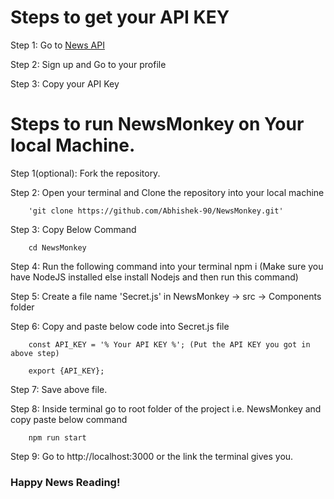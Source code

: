 
<h1>Steps to get your API KEY</h1>

Step 1: Go to [News API](https://newsapi.org/)

Step 2: Sign up and Go to your profile

Step 3: Copy your API Key


<h1>Steps to run NewsMonkey on Your local Machine.</h1> 

Step 1(optional): Fork the repository.

Step 2: Open your terminal and Clone the repository into your local machine

        'git clone https://github.com/Abhishek-90/NewsMonkey.git'

Step 3: Copy Below Command

        cd NewsMonkey

Step 4: Run the following command into your terminal
        npm i (Make sure you have NodeJS installed else install Nodejs and then run this command)

Step 5: Create a file name 'Secret.js' in NewsMonkey -> src -> Components folder

Step 6: Copy and paste below code into Secret.js file 
        
        const API_KEY = '% Your API KEY %'; (Put the API KEY you got in above step)

        export {API_KEY};

Step 7: Save above file.

Step 8: Inside terminal go to root folder of the project i.e. NewsMonkey and copy paste below command
        
        npm run start

Step 9: Go to http://localhost:3000 or the link the terminal gives you.


<h3>Happy News Reading!</h3>
        